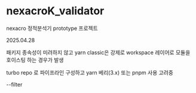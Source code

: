 # nexacroK_validator
nexacro 정적분석기 prototype 프로젝트 



2025.04.28 

패키지 종속성이 미려하지 않고 yarn classic은 강제로 workspace 레이어로 모듈을 호이스팅 하는 경우가 발생

turbo repo 로 파이프라인 구성하고 yarn 베리(3.x) 또는 pnpm 사용 고려중

--filter 
